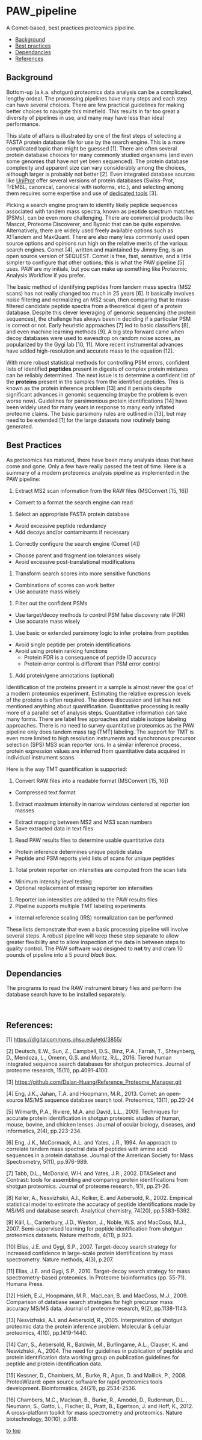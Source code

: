 # PAW_pipeline
A Comet-based, best practices proteomics pipeline.

* [Background](#background)
* [Best practices](#best-practices)
* [Dependancies](#dependancies)
* [References](#references)



## Background
Bottom-up (a.k.a. shotgun) proteomics data analysis can be a complicated, lengthy ordeal. The processing pipelines have many steps and each step can have several choices. There are few practical guidelines for making better choices to navigate this minefield. This results in far too great a diversity of pipelines in use, and many may have less than ideal performance.

This state of affairs is illustrated by one of the first steps of selecting a FASTA protein database file for use by the search engine. This is a more complicated topic than might be guessed [1]. There are often several protein database choices for many commonly studied organisms (and even some genomes that have not yet been sequenced). The protein database complexity and apparent size can vary considerably among the choices, although larger is probably not better [2]. Even integrated database sources like [UniProt](http://www.uniprot.org/) offer several versions of protein databases (Swiss-Prot, TrEMBL, canonical, canonical with isoforms, etc.), and selecting among them requires some expertise and use of [dedicated tools](https://github.com/Delan-Huang/Reference_Proteome_Manager.git) [3].  

Picking a search engine program to identify likely peptide sequences associated with tandem mass spectra, known as peptide spectrum matches (PSMs), can be even more challenging. There are commercial products like Mascot, Proteome Discoverer, and Byonic that can be quite expensive. Alternatively, there are widely used freely available options such as X!Tandem and MaxQuant. There are also many less commonly used open source options and opinions run high on the relative merits of the various search engines. Comet [4], written and maintained by Jimmy Eng, is an open source version of SEQUEST. Comet is free, fast, sensitive, and a little simpler to configure that other options; this is what the PAW pipeline [5] uses. PAW are my initials, but you can make up something like Proteomic Analysis Workflow if you prefer.

The basic method of identifying peptides from tandem mass spectra (MS2 scans) has not really changed too much in 25 years [6]. It basically involves noise filtering and normalizing an MS2 scan, then comparing that to mass-filtered candidate peptide spectra from a theoretical digest of a protein database. Despite this clever leveraging of genomic sequencing (the protein sequences), the challenge has always been in deciding if a particular PSM is correct or not. Early heuristic approaches [7] led to basic classifiers [8], and even machine learning methods [9]. A big step forward came when decoy databases were used to eavesdrop on random noise scores, as popularized by the Gygi lab [10, 11]. More recent instrumental advances have added high-resolution and accurate mass to the equation [12].

With more robust statistical methods for controlling PSM errors, confident lists of identified **peptides** present in digests of complex protein mixtures can be reliably determined. The next issue is to determine a confident list of the **proteins** present in the samples from the identified peptides. This is known as the protein inference problem [13] and it persists despite significant advances in genomic sequencing (maybe the problem is even worse now). Guidelines for parsimonious protein identifications [14] have been widely used for many years in response to many early inflated proteome claims. The basic parsimony rules are outlined in [13], but may need to be extended [1] for the large datasets now routinely being generated.

## Best Practices
As proteomics has matured, there have been many analysis ideas that have come and gone. Only a few have really passed the test of time. Here is a summary of a modern proteomics analysis pipeline as implemented in the PAW pipeline:

1. Extract MS2 scan information from the RAW files (MSConvert [15, 16])
  * Convert to a format the search engine can read
1. Select an appropriate FASTA protein database
  * Avoid excessive peptide redundancy
  * Add decoys and/or contaminants if necessary
1. Correctly configure the search engine (Comet [4])
  * Choose parent and fragment ion tolerances wisely
  * Avoid excessive post-translational modifications
1. Transform search scores into more sensitive functions
  * Combinations of scores can work better
  * Use accurate mass wisely
1. Filter out the confident PSMs
  * Use target/decoy methods to control PSM false discovery rate (FDR)
  * Use accurate mass wisely
1. Use basic or extended parsimony logic to infer proteins from peptides
  * Avoid single peptide per protein identifications
  * Avoid using protein ranking functions
    * Protein FDR is a consequence of peptide ID accuracy
    * Protein error control is different than PSM error control
1. Add protein/gene annotations (optional)

Identification of the proteins present in a sample is almost never the goal of a modern proteomics experiment. Estimating the relative expression levels of the proteins is often required. The above discussion and list has not mentioned anything about quantification. Quantitative processing is really more of a parallel set of analysis steps. Quantitative information can take many forms. There are label free approaches and stable isotope labeling approaches. There is no need to survey quantitative proteomics as the PAW pipeline only does tandem mass tag (TMT) labeling. The support for TMT is even more limited to high resolution instruments and synchronous precursor selection (SPS) MS3 scan  reporter ions. In a similar inference process, protein expression values are inferred from quantitative data acquired in individual instrument scans.

Here is the way TMT quantification is supported:

1. Convert RAW files into a readable format (MSConvert [15, 16])
  * Compressed text format
1. Extract maximum intensity in narrow windows centered at reporter ion masses
  * Extract mapping between MS2 and MS3 scan numbers
  * Save extracted data in text files
1. Read PAW results files to determine usable quantitative data
  * Protein inference determines unique peptide status
  * Peptide and PSM reports yield lists of scans for unique peptides
1. Total protein reporter ion intensities are computed from the scan lists
  * Minimum intensity level testing
  * Optional replacement of missing reporter ion intensities
1. Reporter ion intensities are added to the PAW results files
1. Pipeline supports multiple TMT labeling experiments
  * Internal reference scaling (IRS) normalization can be performed

These lists demonstrate that even a basic processing pipeline will involve several steps. A robust pipeline will keep these step separate to allow greater flexibility and to allow inspection of the data in between steps to quality control. The PAW software was designed to **not** try and cram 10 pounds of pipeline into a 5 pound _black box_.

## Dependancies
The programs to read the RAW instrument binary files and perform the database search have to be installed separately.



<br>

## References:
[1] https://digitalcommons.ohsu.edu/etd/3855/

[2] Deutsch, E.W., Sun, Z., Campbell, D.S., Binz, P.A., Farrah, T., Shteynberg, D., Mendoza, L., Omenn, G.S. and Moritz, R.L., 2016. Tiered human integrated sequence search databases for shotgun proteomics. Journal of proteome research, 15(11), pp.4091-4100.

[3] https://github.com/Delan-Huang/Reference_Proteome_Manager.git

[4] Eng, J.K., Jahan, T.A. and Hoopmann, M.R., 2013. Comet: an open‐source MS/MS sequence database search tool. Proteomics, 13(1), pp.22-24

[5] Wilmarth, P.A., Riviere, M.A. and David, L.L., 2009. Techniques for accurate protein identification in shotgun proteomic studies of human, mouse, bovine, and chicken lenses. Journal of ocular biology, diseases, and informatics, 2(4), pp.223-234.

[6] Eng, J.K., McCormack, A.L. and Yates, J.R., 1994. An approach to correlate tandem mass spectral data of peptides with amino acid sequences in a protein database. Journal of the American Society for Mass Spectrometry, 5(11), pp.976-989.

[7] Tabb, D.L., McDonald, W.H. and Yates, J.R., 2002. DTASelect and Contrast: tools for assembling and comparing protein identifications from shotgun proteomics. Journal of proteome research, 1(1), pp.21-26.

[8] Keller, A., Nesvizhskii, A.I., Kolker, E. and Aebersold, R., 2002. Empirical statistical model to estimate the accuracy of peptide identifications made by MS/MS and database search. Analytical chemistry, 74(20), pp.5383-5392.

[9] Käll, L., Canterbury, J.D., Weston, J., Noble, W.S. and MacCoss, M.J., 2007. Semi-supervised learning for peptide identification from shotgun proteomics datasets. Nature methods, 4(11), p.923.

[10] Elias, J.E. and Gygi, S.P., 2007. Target-decoy search strategy for increased confidence in large-scale protein identifications by mass spectrometry. Nature methods, 4(3), p.207.

[11] Elias, J.E. and Gygi, S.P., 2010. Target-decoy search strategy for mass spectrometry-based proteomics. In Proteome bioinformatics (pp. 55-71). Humana Press.

[12] Hsieh, E.J., Hoopmann, M.R., MacLean, B. and MacCoss, M.J., 2009. Comparison of database search strategies for high precursor mass accuracy MS/MS data. Journal of proteome research, 9(2), pp.1138-1143.

[13] Nesvizhskii, A.I. and Aebersold, R., 2005. Interpretation of shotgun proteomic data the protein inference problem. Molecular & cellular proteomics, 4(10), pp.1419-1440.

[14] Carr, S., Aebersold, R., Baldwin, M., Burlingame, A.L., Clauser, K. and Nesvizhskii, A., 2004. The need for guidelines in publication of peptide and protein identification data working group on publication guidelines for peptide and protein identification data.

[15] Kessner, D., Chambers, M., Burke, R., Agus, D. and Mallick, P., 2008. ProteoWizard: open source software for rapid proteomics tools development. Bioinformatics, 24(21), pp.2534-2536.

[16] Chambers, M.C., Maclean, B., Burke, R., Amodei, D., Ruderman, D.L., Neumann, S., Gatto, L., Fischer, B., Pratt, B., Egertson, J. and Hoff, K., 2012. A cross-platform toolkit for mass spectrometry and proteomics. Nature biotechnology, 30(10), p.918.

[to top](#paw_pipeline)
